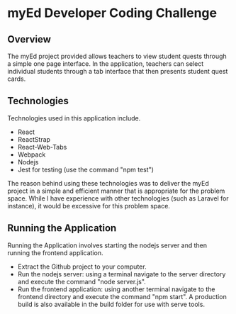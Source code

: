 # myEd Developer Coding Challenge

## Overview

The myEd project provided allows teachers to view student quests through a simple one page interface. In the application, teachers can select individual students through a tab interface that then presents student quest cards.

## Technologies

Technologies used in this application include.
* React
* ReactStrap
* React-Web-Tabs
* Webpack
* Nodejs
* Jest for testing (use the command "npm test")

The reason behind using these technologies was to deliver the myEd project in a simple and efficient manner that is appropriate for the problem space. While I have experience with other technologies (such as Laravel for instance), it would be excessive for this problem space.

## Running the Application
Running the Application involves starting the nodejs server and then running the frontend application.
* Extract the Github project to your computer.
* Run the nodejs server: using a terminal navigate to the server directory and execute the command "node server.js".
* Run the frontend application: using another terminal navigate to the frontend directory and execute the command "npm start". A production build is also available in the build folder for use with serve tools.